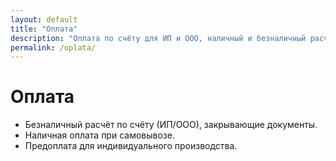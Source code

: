 ```yaml
---
layout: default
title: "Оплата"
description: "Оплата по счёту для ИП и ООО, наличный и безналичный расчёт."
permalink: /oplata/
---
```

<h1>Оплата</h1>
<ul>
  <li>Безналичный расчёт по счёту (ИП/ООО), закрывающие документы.</li>
  <li>Наличная оплата при самовывозе.</li>
  <li>Предоплата для индивидуального производства.</li>
</ul>
